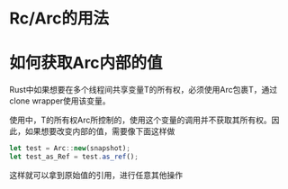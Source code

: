# Rc/Arc的用法

# 如何获取Arc内部的值

Rust中如果想要在多个线程间共享变量T的所有权，必须使用Arc<T>包裹T，通过clone wrapper使用该变量。

使用中，T的所有权Arc所控制的，使用这个变量的调用并不获取其所有权。因此，如果想要改变内部的值，需要像下面这样做

```jsx
let test = Arc::new(snapshot);
let test_as_Ref = test.as_ref();
```

这样就可以拿到原始值的引用，进行任意其他操作
